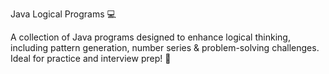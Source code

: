 Java Logical Programs 💻

A collection of Java programs designed to enhance logical thinking, including pattern generation, number series & problem-solving challenges.
Ideal for practice and interview prep! 🚀
